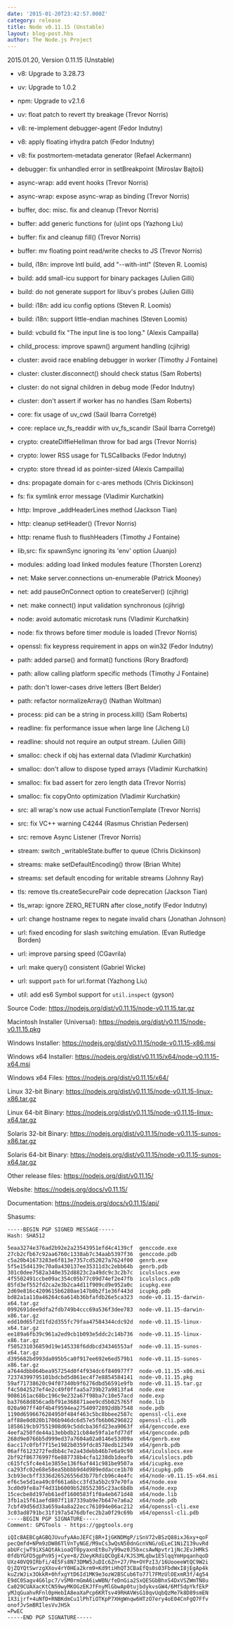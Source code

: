 ```yaml
---
date: '2015-01-20T23:42:57.000Z'
category: release
title: Node v0.11.15 (Unstable)
layout: blog-post.hbs
author: The Node.js Project
---
```


2015.01.20, Version 0.11.15 (Unstable)

- v8: Upgrade to 3.28.73

- uv: Upgrade to 1.0.2

- npm: Upgrade to v2.1.6

- uv: float patch to revert tty breakage (Trevor Norris)

- v8: re-implement debugger-agent (Fedor Indutny)

- v8: apply floating irhydra patch (Fedor Indutny)

- v8: fix postmortem-metadata generator (Refael Ackermann)

- debugger: fix unhandled error in setBreakpoint (Miroslav Bajtoš)

- async-wrap: add event hooks (Trevor Norris)

- async-wrap: expose async-wrap as binding (Trevor Norris)

- buffer, doc: misc. fix and cleanup (Trevor Norris)

- buffer: add generic functions for (u)int ops (Yazhong Liu)

- buffer: fix and cleanup fill() (Trevor Norris)

- buffer: mv floating point read/write checks to JS (Trevor Norris)

- build, i18n: improve Intl build, add "--with-intl" (Steven R. Loomis)

- build: add small-icu support for binary packages (Julien Gilli)

- build: do not generate support for libuv's probes (Julien Gilli)

- build: i18n: add icu config options (Steven R. Loomis)

- build: i18n: support little-endian machines (Steven Loomis)

- build: vcbuild fix "The input line is too long." (Alexis Campailla)

- child_process: improve spawn() argument handling (cjihrig)

- cluster: avoid race enabling debugger in worker (Timothy J Fontaine)

- cluster: cluster.disconnect() should check status (Sam Roberts)

- cluster: do not signal children in debug mode (Fedor Indutny)

- cluster: don't assert if worker has no handles (Sam Roberts)

- core: fix usage of uv_cwd (Saúl Ibarra Corretgé)

- core: replace uv_fs_readdir with uv_fs_scandir (Saúl Ibarra Corretgé)

- crypto: createDiffieHellman throw for bad args (Trevor Norris)

- crypto: lower RSS usage for TLSCallbacks (Fedor Indutny)

- crypto: store thread id as pointer-sized (Alexis Campailla)

- dns: propagate domain for c-ares methods (Chris Dickinson)

- fs: fix symlink error message (Vladimir Kurchatkin)

- http: Improve \_addHeaderLines method (Jackson Tian)

- http: cleanup setHeader() (Trevor Norris)

- http: rename flush to flushHeaders (Timothy J Fontaine)

- lib,src: fix spawnSync ignoring its 'env' option (Juanjo)

- modules: adding load linked modules feature (Thorsten Lorenz)

- net: Make server.connections un-enumerable (Patrick Mooney)

- net: add pauseOnConnect option to createServer() (cjihrig)

- net: make connect() input validation synchronous (cjihrig)

- node: avoid automatic microtask runs (Vladimir Kurchatkin)

- node: fix throws before timer module is loaded (Trevor Norris)

- openssl: fix keypress requirement in apps on win32 (Fedor Indutny)

- path: added parse() and format() functions (Rory Bradford)

- path: allow calling platform specific methods (Timothy J Fontaine)

- path: don't lower-cases drive letters (Bert Belder)

- path: refactor normalizeArray() (Nathan Woltman)

- process: pid can be a string in process.kill() (Sam Roberts)

- readline: fix performance issue when large line (Jicheng Li)

- readline: should not require an output stream. (Julien Gilli)

- smalloc: check if obj has external data (Vladimir Kurchatkin)

- smalloc: don't allow to dispose typed arrays (Vladimir Kurchatkin)

- smalloc: fix bad assert for zero length data (Trevor Norris)

- smalloc: fix copyOnto optimization (Vladimir Kurchatkin)

- src: all wrap's now use actual FunctionTemplate (Trevor Norris)

- src: fix VC++ warning C4244 (Rasmus Christian Pedersen)

- src: remove Async Listener (Trevor Norris)

- stream: switch \_writableState.buffer to queue (Chris Dickinson)

- streams: make setDefaultEncoding() throw (Brian White)

- streams: set default encoding for writable streams (Johnny Ray)

- tls: remove tls.createSecurePair code deprecation (Jackson Tian)

- tls_wrap: ignore ZERO_RETURN after close_notify (Fedor Indutny)

- url: change hostname regex to negate invalid chars (Jonathan Johnson)

- url: fixed encoding for slash switching emulation. (Evan Rutledge Borden)

- url: improve parsing speed (CGavrila)

- url: make query() consistent (Gabriel Wicke)

- url: support `path` for url.format (Yazhong Liu)

- util: add es6 Symbol support for `util.inspect` (gyson)

Source Code: https://nodejs.org/dist/v0.11.15/node-v0.11.15.tar.gz

Macintosh Installer (Universal): https://nodejs.org/dist/v0.11.15/node-v0.11.15.pkg

Windows Installer: https://nodejs.org/dist/v0.11.15/node-v0.11.15-x86.msi

Windows x64 Installer: https://nodejs.org/dist/v0.11.15/x64/node-v0.11.15-x64.msi

Windows x64 Files: https://nodejs.org/dist/v0.11.15/x64/

Linux 32-bit Binary: https://nodejs.org/dist/v0.11.15/node-v0.11.15-linux-x86.tar.gz

Linux 64-bit Binary: https://nodejs.org/dist/v0.11.15/node-v0.11.15-linux-x64.tar.gz

Solaris 32-bit Binary: https://nodejs.org/dist/v0.11.15/node-v0.11.15-sunos-x86.tar.gz

Solaris 64-bit Binary: https://nodejs.org/dist/v0.11.15/node-v0.11.15-sunos-x64.tar.gz

Other release files: https://nodejs.org/dist/v0.11.15/

Website: https://nodejs.org/docs/v0.11.15/

Documentation: https://nodejs.org/docs/v0.11.15/api/

Shasums:

```
-----BEGIN PGP SIGNED MESSAGE-----
Hash: SHA512

5eaa3274e376ad2b92e2a23543951efd4c4139cf  genccode.exe
27cb2cfb67c92aa6760c1338ab7c34aab5397f36  genccode.pdb
c5a20b41673283e6f813e7357cd52027a7624f00  genrb.exe
5f5e15d4139c70a0a430137ee35311d3c2ebb64b  genrb.pdb
301c0dee7582a340e352d8823c2a49dc9c3c2b7c  iculslocs.exe
4f5502491ccbe09ac354c05b77c09d74ef2e47fb  iculslocs.pdb
85fd3ef552fd2ca2e3b2ca4d11f909cd9e952a0c  icupkg.exe
2d69e816c4209615b6280ae147b0b2f1e36f443d  icupkg.pdb
bd82a1a110a46264c6a614b36bfafdb26e5ca323  node-v0.11.15-darwin-x64.tar.gz
0992691dee9dfa2fdb749b4ccc69a536f3dee783  node-v0.11.15-darwin-x86.tar.gz
edd10d65f2d1fd2d355fc79faa47584344cdc92d  node-v0.11.15-linux-x64.tar.gz
ee189a6fb39c961a2ed9cb1b093e5ddc2c14b736  node-v0.11.15-linux-x86.tar.gz
f505231036859d19e145338f6ddbcd34346553af  node-v0.11.15-sunos-x64.tar.gz
d395682bd993da095b5ca0f917ee692e6ed579b1  node-v0.11.15-sunos-x86.tar.gz
a7644dbb064bea957254d0f4f934dc6f840977f7  node-v0.11.15-x86.msi
72374399795101bdcbd5d861ec4f7e8854584141  node-v0.11.15.pkg
59af71738620c94f07340b9f6276dbd56591e9fb  node-v0.11.15.tar.gz
f4c5042527ef4e2c49f0ffaa5a739b27a9813fa4  node.exe
9086161ac68bc196c9e232a67f98ba7c10e57acd  node.exp
ba37668d856cadbf91e368871aee9cd5b025765f  node.lib
020a907ff40f4b4f9594ea27540972892d8b7548  node.pdb
1190d6596676284950f484f463c5bc8bbee2587c  openssl-cli.exe
aff88e0d020b1706b946dc6d57e5fb6b06296822  openssl-cli.pdb
1858619cb97551908d69c5ddcba36fd23ea9063f  x64/genccode.exe
4eefa250fde44a13ebbdb21cb84e59fa1efd77df  x64/genccode.pdb
268d9e0766b5d999ed37a7604a02a0146e53d09a  x64/genrb.exe
6acc17c0fbf7f15e1982b0359fdc8578edb12349  x64/genrb.pdb
06aff6123272fedbb4c7e2a43debb46b7e6a9c98  x64/iculslocs.exe
2bf92f86776997f6e887738b4cfa1238db1deafb  x64/iculslocs.pdb
c615fc5fc4e41e3855e136f6af441c981be9507a  x64/icupkg.exe
ca293fc02e68e58ea5bbbb9d4d989eddacce1b70  x64/icupkg.pdb
3cb93ecbff3336d26526556d3b77bfcb96c4e4fc  x64/node-v0.11.15-x64.msi
ef6c5e5d1ea49c0f661a6bcc3fd3a5b2c97e70fa  x64/node.exe
3cd0d9fe8a7f4d31b6009b528552305c23ac6b8b  x64/node.exp
15cecbe8d197eb61edf1600583f1f0a4eb671d48  x64/node.lib
3fb1a15f61aefd807f1187339ab9e7b647e7a6a2  x64/node.pdb
7cbf49d56d33a659a4a8a22ecc761094e06ac212  x64/openssl-cli.exe
3c03ad8791bc31f197a5476dbfec2b2a0f29c69b  x64/openssl-cli.pdb
-----BEGIN PGP SIGNATURE-----
Comment: GPGTools - https://gpgtools.org

iQIcBAEBCgAGBQJUvufyAAoJEFCjBR+IjGKNDMgP/iSnV72vBSzQ88ixJ6xy+qoF
pecQmfd+NPm9zDW86TlVnTyNGE/M9xCs3wQsN50dnGcnVNG/oELeC1NiZ139uvRd
abUFcjwT9iXSAQtAkioaQT0pyaxnEtBu7y99wz0J5bxcsAwNpvtr1jNcJEvJHMkS
0fdbYGFD5gpPn95j+Cye+8/ZUeyKRdiQCOgE4/KJS3MLqbw1E5lqqYmHpqanhqoD
UXz40VQ9IRbfi/4E5Fs8N73DMW5JuDIc6Zn+27/Pm+OYPzI3/16UooeeWtQC9W2i
QjZQYQtSwrzgXXov4rY0HEa2krm9+Kd9tiHhQT3CBaEfQs0s03FbdWxI8jEgAp4k
kuZzWJix3OkkR+0hfxgYtD6Id1MK9e3ozW2BSCub6To77l7FMzUlOExmR3f/4g54
E9dC0Sagv4G6lpc7/vSM0rmGmA6iwWBN/feDnGia2SxQESGbBhxS4DxVSZWmTN8u
Ca029CUAXacKtCN59wyMKOGzEKJfFnyMlGbwAp0tujbdykvsGW4/6Mf5dpYkfEkP
yMJqGuahvRFnl0pHebIA8eaXaPcp6KRTsv49RHAVWsG10qvUqbQzMe7k8D89smEN
1X3ijrf+4uNfD+RNBKdmCu1lPhTiOTKpP7XHgWnqw6HTzO7ery4oE04CnFgQ7Ffv
onofJvSmBRIlesVvJHSk
=PwEC
-----END PGP SIGNATURE-----
```

